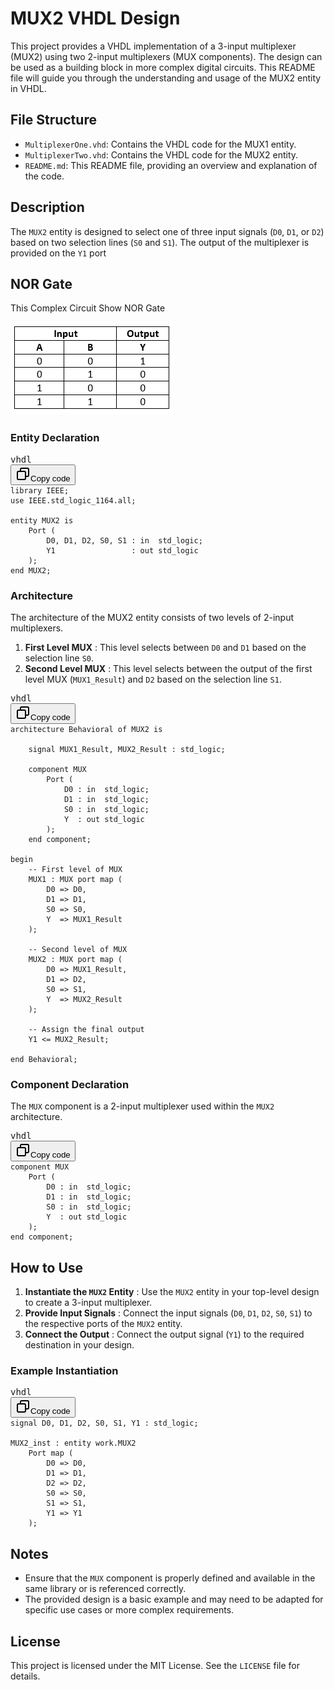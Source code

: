 
# MUX2 VHDL Design

This project provides a VHDL implementation of a 3-input multiplexer (MUX2) using two 2-input multiplexers (MUX components). The design can be used as a building block in more complex digital circuits. This README file will guide you through the understanding and usage of the MUX2 entity in VHDL.

## File Structure

* `MultiplexerOne.vhd`: Contains the VHDL code for the MUX1 entity.
* `MultiplexerTwo.vhd`: Contains the VHDL code for the MUX2 entity.
* `README.md`: This README file, providing an overview and explanation of the code.

## Description

The `MUX2` entity is designed to select one of three input signals (`D0`, `D1`, or `D2`) based on two selection lines (`S0` and `S1`). The output of the multiplexer is provided on the `Y1` port

<h2>NOR Gate</h2>

This Complex Circuit Show NOR Gate


![1718131791457](image/README/1718131791457.png)

### Entity Declaration

<pre><div class="dark bg-gray-950 rounded-md border-[0.5px] border-token-border-medium"><div class="flex items-center relative text-token-text-secondary bg-token-main-surface-secondary px-4 py-2 text-xs font-sans justify-between rounded-t-md"><span>vhdl</span><div class="flex items-center"><span class="" data-state="closed"><button class="flex gap-1 items-center"><svg xmlns="http://www.w3.org/2000/svg" width="24" height="24" fill="none" viewBox="0 0 24 24" class="icon-sm"><path fill="currentColor" fill-rule="evenodd" d="M7 5a3 3 0 0 1 3-3h9a3 3 0 0 1 3 3v9a3 3 0 0 1-3 3h-2v2a3 3 0 0 1-3 3H5a3 3 0 0 1-3-3v-9a3 3 0 0 1 3-3h2zm2 2h5a3 3 0 0 1 3 3v5h2a1 1 0 0 0 1-1V5a1 1 0 0 0-1-1h-9a1 1 0 0 0-1 1zM5 9a1 1 0 0 0-1 1v9a1 1 0 0 0 1 1h9a1 1 0 0 0 1-1v-9a1 1 0 0 0-1-1z" clip-rule="evenodd" data-darkreader-inline-fill=""></path></svg>Copy code</button></span></div></div><div class="overflow-y-auto p-4" dir="ltr"><code class="!whitespace-pre hljs language-vhdl">library IEEE;
use IEEE.std_logic_1164.all;

entity MUX2 is
    Port (
        D0, D1, D2, S0, S1 : in  std_logic;
        Y1                 : out std_logic
    );
end MUX2;
</code></div></div></pre>

### Architecture

The architecture of the MUX2 entity consists of two levels of 2-input multiplexers.

1. **First Level MUX** : This level selects between `D0` and `D1` based on the selection line `S0`.
2. **Second Level MUX** : This level selects between the output of the first level MUX (`MUX1_Result`) and `D2` based on the selection line `S1`.

<pre><div class="dark bg-gray-950 rounded-md border-[0.5px] border-token-border-medium"><div class="flex items-center relative text-token-text-secondary bg-token-main-surface-secondary px-4 py-2 text-xs font-sans justify-between rounded-t-md"><span>vhdl</span><div class="flex items-center"><span class="" data-state="closed"><button class="flex gap-1 items-center"><svg xmlns="http://www.w3.org/2000/svg" width="24" height="24" fill="none" viewBox="0 0 24 24" class="icon-sm"><path fill="currentColor" fill-rule="evenodd" d="M7 5a3 3 0 0 1 3-3h9a3 3 0 0 1 3 3v9a3 3 0 0 1-3 3h-2v2a3 3 0 0 1-3 3H5a3 3 0 0 1-3-3v-9a3 3 0 0 1 3-3h2zm2 2h5a3 3 0 0 1 3 3v5h2a1 1 0 0 0 1-1V5a1 1 0 0 0-1-1h-9a1 1 0 0 0-1 1zM5 9a1 1 0 0 0-1 1v9a1 1 0 0 0 1 1h9a1 1 0 0 0 1-1v-9a1 1 0 0 0-1-1z" clip-rule="evenodd" data-darkreader-inline-fill=""></path></svg>Copy code</button></span></div></div><div class="overflow-y-auto p-4" dir="ltr"><code class="!whitespace-pre hljs language-vhdl">architecture Behavioral of MUX2 is

    signal MUX1_Result, MUX2_Result : std_logic;

    component MUX 
        Port (
            D0 : in  std_logic;
            D1 : in  std_logic;
            S0 : in  std_logic;
            Y  : out std_logic
        );
    end component;

begin
    -- First level of MUX
    MUX1 : MUX port map (
        D0 => D0,
        D1 => D1,
        S0 => S0,
        Y  => MUX1_Result
    );

    -- Second level of MUX
    MUX2 : MUX port map (
        D0 => MUX1_Result,
        D1 => D2,
        S0 => S1,
        Y  => MUX2_Result
    );

    -- Assign the final output
    Y1 <= MUX2_Result;

end Behavioral;
</code></div></div></pre>

### Component Declaration

The `MUX` component is a 2-input multiplexer used within the `MUX2` architecture.

<pre><div class="dark bg-gray-950 rounded-md border-[0.5px] border-token-border-medium"><div class="flex items-center relative text-token-text-secondary bg-token-main-surface-secondary px-4 py-2 text-xs font-sans justify-between rounded-t-md"><span>vhdl</span><div class="flex items-center"><span class="" data-state="closed"><button class="flex gap-1 items-center"><svg xmlns="http://www.w3.org/2000/svg" width="24" height="24" fill="none" viewBox="0 0 24 24" class="icon-sm"><path fill="currentColor" fill-rule="evenodd" d="M7 5a3 3 0 0 1 3-3h9a3 3 0 0 1 3 3v9a3 3 0 0 1-3 3h-2v2a3 3 0 0 1-3 3H5a3 3 0 0 1-3-3v-9a3 3 0 0 1 3-3h2zm2 2h5a3 3 0 0 1 3 3v5h2a1 1 0 0 0 1-1V5a1 1 0 0 0-1-1h-9a1 1 0 0 0-1 1zM5 9a1 1 0 0 0-1 1v9a1 1 0 0 0 1 1h9a1 1 0 0 0 1-1v-9a1 1 0 0 0-1-1z" clip-rule="evenodd" data-darkreader-inline-fill=""></path></svg>Copy code</button></span></div></div><div class="overflow-y-auto p-4" dir="ltr"><code class="!whitespace-pre hljs language-vhdl">component MUX 
    Port (
        D0 : in  std_logic;
        D1 : in  std_logic;
        S0 : in  std_logic;
        Y  : out std_logic
    );
end component;
</code></div></div></pre>

## How to Use

1. **Instantiate the `MUX2` Entity** : Use the `MUX2` entity in your top-level design to create a 3-input multiplexer.
2. **Provide Input Signals** : Connect the input signals (`D0`, `D1`, `D2`, `S0`, `S1`) to the respective ports of the `MUX2` entity.
3. **Connect the Output** : Connect the output signal (`Y1`) to the required destination in your design.

### Example Instantiation

<pre><div class="dark bg-gray-950 rounded-md border-[0.5px] border-token-border-medium"><div class="flex items-center relative text-token-text-secondary bg-token-main-surface-secondary px-4 py-2 text-xs font-sans justify-between rounded-t-md"><span>vhdl</span><div class="flex items-center"><span class="" data-state="closed"><button class="flex gap-1 items-center"><svg xmlns="http://www.w3.org/2000/svg" width="24" height="24" fill="none" viewBox="0 0 24 24" class="icon-sm"><path fill="currentColor" fill-rule="evenodd" d="M7 5a3 3 0 0 1 3-3h9a3 3 0 0 1 3 3v9a3 3 0 0 1-3 3h-2v2a3 3 0 0 1-3 3H5a3 3 0 0 1-3-3v-9a3 3 0 0 1 3-3h2zm2 2h5a3 3 0 0 1 3 3v5h2a1 1 0 0 0 1-1V5a1 1 0 0 0-1-1h-9a1 1 0 0 0-1 1zM5 9a1 1 0 0 0-1 1v9a1 1 0 0 0 1 1h9a1 1 0 0 0 1-1v-9a1 1 0 0 0-1-1z" clip-rule="evenodd" data-darkreader-inline-fill=""></path></svg>Copy code</button></span></div></div><div class="overflow-y-auto p-4" dir="ltr"><code class="!whitespace-pre hljs language-vhdl">signal D0, D1, D2, S0, S1, Y1 : std_logic;

MUX2_inst : entity work.MUX2
    Port map (
        D0 => D0,
        D1 => D1,
        D2 => D2,
        S0 => S0,
        S1 => S1,
        Y1 => Y1
    );
</code></div></div></pre>

## Notes

* Ensure that the `MUX` component is properly defined and available in the same library or is referenced correctly.
* The provided design is a basic example and may need to be adapted for specific use cases or more complex requirements.

## License

This project is licensed under the MIT License. See the `LICENSE` file for details.
